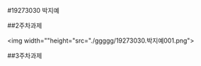 #19273030 박지예



##2주차과제


<img width=""height="src="./ggggg/19273030.박지예001.png"></img>




##3주차과제


